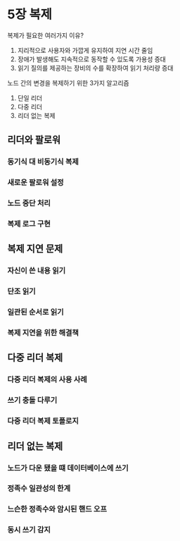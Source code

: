 # 5장 복제

복제가 필요한 여러가지 이유?

1. 지리적으로 사용자와 가깝게 유지하여 지연 시간 줄임
2. 장애가 발생해도 지속적으로 동작할 수 있도록 가용성 증대
3. 읽기 질의를 제공하는 장비의 수를 확장하여 읽기 처리량 증대

노드 간의 변경을 복제하기 위한 3가지 알고리즘

1. 단일 리더
2. 다중 리더
3. 리더 없는 복제

## 리더와 팔로워

### 동기식 대 비동기식 복제
### 새로운 팔로워 설정
### 노드 중단 처리
### 복제 로그 구현

## 복제 지연 문제

### 자신이 쓴 내용 읽기
### 단조 읽기
### 일관된 순서로 읽기
### 복제 지연을 위한 해결책

## 다중 리더 복제

### 다중 리더 복제의 사용 사례
### 쓰기 충돌 다루기
### 다중 리더 복제 토폴로지

## 리더 없는 복제

### 노드가 다운 됐을 떄 데이터베이스에 쓰기
### 정족수 일관성의 한계
### 느슨한 정족수와 암시된 핸드 오프
### 동시 쓰기 감지
